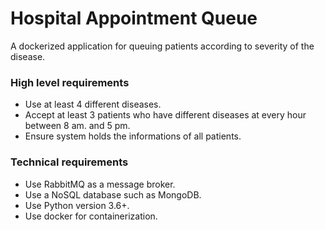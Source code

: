 # Hospital Appointment Queue
A dockerized application for queuing patients according to severity of the disease.

### High level requirements

*   Use at least 4 different diseases.
*   Accept at least 3 patients who have different diseases at every hour between 8 am. and 5 pm.
*   Ensure system holds the informations of all patients.

### Technical requirements

*   Use RabbitMQ as a message broker.
*   Use a NoSQL database such as MongoDB.
*   Use Python version 3.6+.
*   Use docker for containerization.